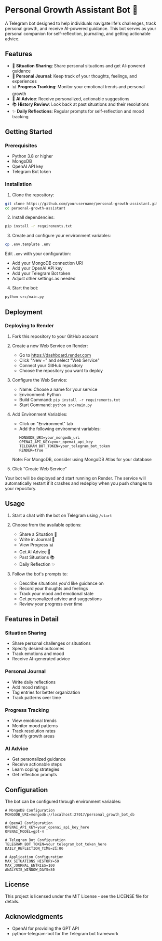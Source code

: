 # Personal Growth Assistant Bot 🌱

A Telegram bot designed to help individuals navigate life's challenges, track personal growth, and receive AI-powered guidance. This bot serves as your personal companion for self-reflection, journaling, and getting actionable advice.

## Features

- 💭 **Situation Sharing**: Share personal situations and get AI-powered guidance
- 📝 **Personal Journal**: Keep track of your thoughts, feelings, and experiences
- 📊 **Progress Tracking**: Monitor your emotional trends and personal growth
- 🤖 **AI Advice**: Receive personalized, actionable suggestions
- 📚 **History Review**: Look back at past situations and their resolutions
- ✨ **Daily Reflections**: Regular prompts for self-reflection and mood tracking

## Getting Started

### Prerequisites

- Python 3.8 or higher
- MongoDB
- OpenAI API key
- Telegram Bot token

### Installation

1. Clone the repository:
```bash
git clone https://github.com/yourusername/personal-growth-assistant.git
cd personal-growth-assistant
```

2. Install dependencies:
```bash
pip install -r requirements.txt
```

3. Create and configure your environment variables:
```bash
cp .env.template .env
```

Edit `.env` with your configuration:
- Add your MongoDB connection URI
- Add your OpenAI API key
- Add your Telegram Bot token
- Adjust other settings as needed

4. Start the bot:
```bash
python src/main.py
```

## Deployment

### Deploying to Render

1. Fork this repository to your GitHub account

2. Create a new Web Service on Render:
   - Go to https://dashboard.render.com
   - Click "New +" and select "Web Service"
   - Connect your GitHub repository
   - Choose the repository you want to deploy

3. Configure the Web Service:
   - Name: Choose a name for your service
   - Environment: Python
   - Build Command: `pip install -r requirements.txt`
   - Start Command: `python src/main.py`

4. Add Environment Variables:
   - Click on "Environment" tab
   - Add the following environment variables:
     ```
     MONGODB_URI=your_mongodb_uri
     OPENAI_API_KEY=your_openai_api_key
     TELEGRAM_BOT_TOKEN=your_telegram_bot_token
     RENDER=true
     ```
   Note: For MongoDB, consider using MongoDB Atlas for your database

5. Click "Create Web Service"

Your bot will be deployed and start running on Render. The service will automatically restart if it crashes and redeploy when you push changes to your repository.

## Usage

1. Start a chat with the bot on Telegram using `/start`
2. Choose from the available options:
   - Share a Situation 💭
   - Write in Journal 📝
   - View Progress 📊
   - Get AI Advice 🤖
   - Past Situations 📚
   - Daily Reflection ✨

3. Follow the bot's prompts to:
   - Describe situations you'd like guidance on
   - Record your thoughts and feelings
   - Track your mood and emotional state
   - Get personalized advice and suggestions
   - Review your progress over time

## Features in Detail

### Situation Sharing
- Share personal challenges or situations
- Specify desired outcomes
- Track emotions and mood
- Receive AI-generated advice

### Personal Journal
- Write daily reflections
- Add mood ratings
- Tag entries for better organization
- Track patterns over time

### Progress Tracking
- View emotional trends
- Monitor mood patterns
- Track resolution rates
- Identify growth areas

### AI Advice
- Get personalized guidance
- Receive actionable steps
- Learn coping strategies
- Get reflection prompts

## Configuration

The bot can be configured through environment variables:

```env
# MongoDB Configuration
MONGODB_URI=mongodb://localhost:27017/personal_growth_bot_db

# OpenAI Configuration
OPENAI_API_KEY=your_openai_api_key_here
OPENAI_MODEL=gpt-4

# Telegram Bot Configuration
TELEGRAM_BOT_TOKEN=your_telegram_bot_token_here
DAILY_REFLECTION_TIME=21:00

# Application Configuration
MAX_SITUATIONS_HISTORY=50
MAX_JOURNAL_ENTRIES=100
ANALYSIS_WINDOW_DAYS=30
```

## License

This project is licensed under the MIT License - see the LICENSE file for details.

## Acknowledgments

- OpenAI for providing the GPT API
- python-telegram-bot for the Telegram bot framework
